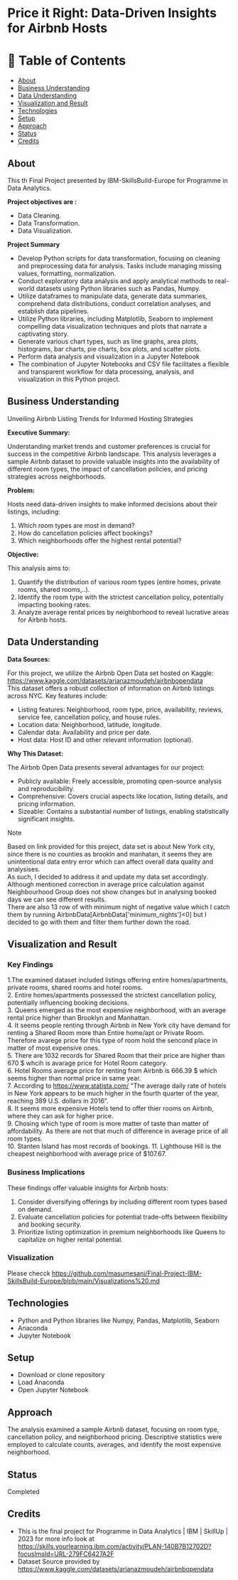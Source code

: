 # Price it Right: Data-Driven Insights for Airbnb Hosts
# 📝 Table of Contents
- [About](#about)
- [Business Understanding](#business-understanding)
- [Data Understanding](#data-understanding)
- [Visualization and Result](#visualization)
- [Technologies](#techs)
- [Setup](#setup)
- [Approach](#approach)
- [Status](#status)
- [Credits](#credits)

## About <a name="about"></a>
This th Final Project presented by IBM-SkillsBuild-Europe for Programme in Data Analytics.

**Project objectives are :**
- Data Cleaning.
- Data Transformation.
- Data Visualization.
  
**Project Summary**
- Develop Python scripts for data transformation, focusing on cleaning and preprocessing data for analysis. Tasks include managing missing values, formatting, normalization.
- Conduct exploratory data analysis and apply analytical methods to real-world datasets using Python libraries such as Pandas, Numpy.
- Utilize dataframes to manipulate data, generate data summaries, comprehend data distributions, conduct correlation analyses, and establish data pipelines.
- Utilize Python libraries, including Matplotlib, Seaborn to implement compelling data visualization techniques and plots that narrate a captivating story.
- Generate various chart types, such as line graphs, area plots, histograms, bar charts, pie charts, box plots, and scatter plots.
- Perform data analysis and visualization in a Jupyter Notebook
- The combination of Jupyter Notebooks and CSV file facilitates a flexible and transparent workflow for data processing, analysis, and visualization in this Python project.

## Business Understanding <a name="business-understanding"></a>
Unveiling Airbnb Listing Trends for Informed Hosting Strategies<br/>

**Executive Summary:**

Understanding market trends and customer preferences is crucial for success in the competitive Airbnb landscape. This analysis leverages a sample Airbnb dataset to provide valuable insights into the availability of different room types, the impact of cancellation policies, and pricing strategies across neighborhoods.

**Problem:**

Hosts need data-driven insights to make informed decisions about their listings, including:

1. Which room types are most in demand?<br/>
2. How do cancellation policies affect bookings?<br/>
3. Which neighborhoods offer the highest rental potential?<br/>

**Objective:**

This analysis aims to:

1. Quantify the distribution of various room types (entire homes, private rooms, shared rooms,..).<br/>
2. Identify the room type with the strictest cancellation policy, potentially impacting booking rates.<br/>
3. Analyze average rental prices by neighborhood to reveal lucrative areas for Airbnb hosts.<br/>



## Data Understanding <a name="data-understanding"></a>
**Data Sources:** 

For this project, we utilize the Airbnb Open Data set hosted on Kaggle: https://www.kaggle.com/datasets/arianazmoudeh/airbnbopendata <br/>
This dataset offers a robust collection of information on Airbnb listings across NYC. Key features include: <br/>
- Listing features: Neighborhood, room type, price, availability, reviews, service fee, cancellation policy, and house rules.
- Location data: Neighborhood, latitude, longitude.
- Calendar data: Availability and price per date.
- Host data: Host ID and other relevant information (optional).
  
**Why This Dataset:**

The Airbnb Open Data presents several advantages for our project:

- Publicly available: Freely accessible, promoting open-source analysis and reproducibility.
- Comprehensive: Covers crucial aspects like location, listing details, and pricing information.
- Sizeable: Contains a substantial number of listings, enabling statistically significant insights.
> [!NOTE] 
> Based on link provided for this project, data set is about New York city, since there is no counties as brookln and manhatan, it seems they are unintentional data entry error which can affect overall data quality and analysises.<br/> 
> As such, I decided to address it and update my data set accordingly. Although mentioned correction in average price calculation against Neighbourhood Group does not show changes but in analysing booked days we can see different results.<br/> 
> There are also 13 row of with minimum night of negative value which I catch them by running  AirbnbData[AirbnbData['minimum_nights']<0] but I decided to go with them and filter them further down the road.

## Visualization and Result <a name="visualization"></a>
### Key Findings

1.The examined dataset included listings offering entire homes/apartments, private rooms, shared rooms and hotel rooms.<br/>
2. Entire homes/apartments possessed the strictest cancellation policy, potentially influencing booking decisions.<br/>
3. Queens emerged as the most expensive neighborhood, with an average rental price higher than Brooklyn and Manhattan. <br/>
4. It seems people renting through Airbnb in New York city have demand for renting a Shared Room more than Entire home/apt or Private Room. Therefore avarege price for this type of room hold the sencond place in matter of most expensive ones.<br/>
5. There are 1032 records for Shared Room that their price are higher than 670 $ whcih is avarage price for Hotel Room category.<br/>
6. Hotel Rooms average price for renting from Airbnb is 666.39 $ which seems higher than normal price in same year. <br/>
7. According to https://www.statista.com/ "The average daily rate of hotels in New York appears to be much higher in the fourth quarter of the year, reaching 389 U.S. dollars in 2016".<br/>
8. It seems more expensive Hotels tend to offer thier rooms on Airbnb, where they can ask for higher price.<br/>
9. Chosing which type of room is more matter of taste than matter of affordability. As there are not that much of difference in average price of all room types. <br/>
10. Stanten Island has most records of bookings.
11. Lighthouse Hill is the cheapest neighborhood with average price of $107.67.

### Business Implications

These findings offer valuable insights for Airbnb hosts:<br/>

1. Consider diversifying offerings by including different room types based on demand.<br/>
2. Evaluate cancellation policies for potential trade-offs between flexibility and booking security.<br/>
3. Prioritize listing optimization in premium neighborhoods like Queens to capitalize on higher rental potential.<br/>

### Visualization
Please checck https://github.com/masumesani/Final-Project-IBM-SkillsBuild-Europe/blob/main/Visualizations%20.md

## Technologies <a name="techs"></a>
- Python and Python libraries like Numpy, Pandas, Matplotlib, Seaborn
- Anaconda
- Jupyter Notebook 

## Setup <a name="setup"></a>
- Download or clone repository
- Load Anaconda
- Open Jupyter Notebook
## Approach <a name="approach"></a>
The analysis examined a sample Airbnb dataset, focusing on room type, cancellation policy, and neighborhood pricing.
Descriptive statistics were employed to calculate counts, averages, and identify the most expensive neighborhood.
## Status <a name="status"></a>
Completed
## Credits <a name="credits"></a>
- This is the final project for Programme in Data Analytics | IBM | SkillUp | 2023 for more info look at https://skills.yourlearning.ibm.com/activity/PLAN-140B7B12702D?focuslmsId=URL-279FC6427A2F <br/>
- Dataset Source provided by  https://www.kaggle.com/datasets/arianazmoudeh/airbnbopendata


